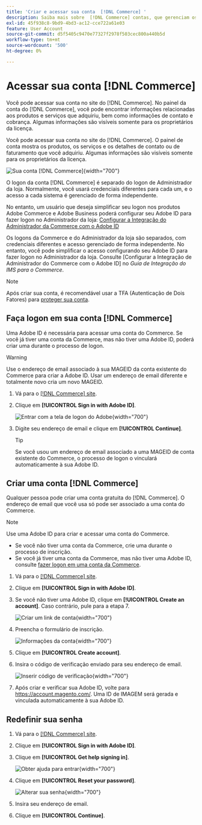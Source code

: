 ```yaml
---
title: 'Criar e acessar sua conta  [!DNL Commerce] '
description: Saiba mais sobre  [!DNL Commerce] contas, que gerenciam os produtos e serviços que você adquiriu.
exl-id: 45f938c8-9bd9-4bd3-ac12-cce722a61e03
feature: User Account
source-git-commit: d5f5405c9470e77327f2978f503cec800a440b5d
workflow-type: tm+mt
source-wordcount: '500'
ht-degree: 0%

---
```



# Acessar sua conta [!DNL Commerce]

Você pode acessar sua conta no site do [!DNL Commerce]. No painel da conta do [!DNL Commerce], você pode encontrar informações relacionadas aos produtos e serviços que adquiriu, bem como informações de contato e cobrança. Algumas informações são visíveis somente para os proprietários da licença.

Você pode acessar sua conta no site do [!DNL Commerce]. O painel de conta mostra os produtos, os serviços e os detalhes de contato ou de faturamento que você adquiriu. Algumas informações são visíveis somente para os proprietários da licença.

![Sua conta [!DNL Commerce]](./assets/home-acct.png){width="700"}

O logon da conta [!DNL Commerce] é separado do logon de Administrador da loja. Normalmente, você usará credenciais diferentes para cada um, e o acesso a cada sistema é gerenciado de forma independente.

No entanto, um usuário que deseja simplificar seu logon nos produtos Adobe Commerce e Adobe Business poderá configurar seu Adobe ID para fazer logon no Administrador da loja: [Configurar a Integração do Administrador da Commerce com o Adobe ID](https://experienceleague.adobe.com/pt-br/docs/commerce-admin/start/admin/ims/adobe-ims-config)

Os logons da Commerce e do Administrador da loja são separados, com credenciais diferentes e acesso gerenciado de forma independente. No entanto, você pode simplificar o acesso configurando seu Adobe ID para fazer logon no Administrador da loja. Consulte [Configurar a Integração de Administrador do Commerce com o Adobe ID] no *Guia de Integração do IMS para o Commerce*.

>[!NOTE]
>
>Após criar sua conta, é recomendável usar a TFA (Autenticação de Dois Fatores) para [proteger sua conta](commerce-account-secure.md).

## Faça logon em sua conta [!DNL Commerce]

Uma Adobe ID é necessária para acessar uma conta do Commerce. Se você já tiver uma conta da Commerce, mas não tiver uma Adobe ID, poderá criar uma durante o processo de logon.

>[!WARNING]
>
>Use o endereço de email associado à sua MAGEID da conta existente do Commerce para criar a Adobe ID. Usar um endereço de email diferente e totalmente novo cria um novo MAGEID.

1. Vá para o [[!DNL Commerce] site](https://account.magento.com/customer/account/login/).

1. Clique em **[!UICONTROL Sign in with Adobe ID]**.

   ![Entrar com a tela de logon do Adobe](./assets/sign-in-with-adobe.png){width="700"}

1. Digite seu endereço de email e clique em **[!UICONTROL Continue]**.

   >[!TIP]
   >
   >Se você usou um endereço de email associado a uma MAGEID de conta existente do Commerce, o processo de logon o vinculará automaticamente à sua Adobe ID.

## Criar uma conta [!DNL Commerce]

Qualquer pessoa pode criar uma conta gratuita do [!DNL Commerce]. O endereço de email que você usa só pode ser associado a uma conta do Commerce.

>[!NOTE]
>
>Use uma Adobe ID para criar e acessar uma conta do Commerce.
>- Se você não tiver uma conta da Commerce, crie uma durante o processo de inscrição.
>- Se você já tiver uma conta da Commerce, mas não tiver uma Adobe ID, consulte [fazer logon em uma conta da Commerce](#log-in-to-your-dnl-commerce-account).

1. Vá para o [[!DNL Commerce] site](https://account.magento.com/customer/account/login/).

1. Clique em **[!UICONTROL Sign in with Adobe ID]**.

1. Se você não tiver uma Adobe ID, clique em **[!UICONTROL Create an account]**. Caso contrário, pule para a etapa 7.

   ![Criar um link de conta](./assets/account-create-link.png){width="700"}

1. Preencha o formulário de inscrição.

   ![Informações da conta](./assets/account-create.png){width="700"}

1. Clique em **[!UICONTROL Create account]**.

1. Insira o código de verificação enviado para seu endereço de email.

   ![Inserir código de verificação](./assets/verification-code.png){width="700"}

1. Após criar e verificar sua Adobe ID, volte para https://account.magento.com/. Uma ID de IMAGEM será gerada e vinculada automaticamente à sua Adobe ID.

## Redefinir sua senha

1. Vá para o [[!DNL Commerce] site](https://account.magento.com/customer/account/login/).

1. Clique em **[!UICONTROL Sign in with Adobe ID]**.

1. Clique em **[!UICONTROL Get help signing in]**.

   ![Obter ajuda para entrar](./assets/sign-in-get-help.png){width="700"}

1. Clique em **[!UICONTROL Reset your password]**.

   ![Alterar sua senha](./assets/change-password.png){width="700"}

1. Insira seu endereço de email.

1. Clique em **[!UICONTROL Continue]**.
